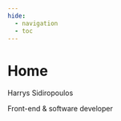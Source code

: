 ```yaml
---
hide:
  - navigation
  - toc
---
```

# Home

<p class="title">Harrys Sidiropoulos</p>
<p class="subtitle">Front-end & software developer</p>

